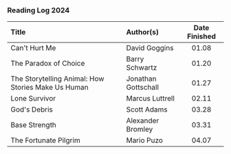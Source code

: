 ### Reading Log 2024

| Title                                              | Author(s)                       | Date Finished |
| :------------------------------------------------- | :------------------------------ | :-----------: |
| Can't Hurt Me                                      | David Goggins                   | 01.08         |
| The Paradox of Choice                              | Barry Schwartz                  | 01.20         |
| The Storytelling Animal: How Stories Make Us Human | Jonathan Gottschall             | 01.27         |
| Lone Survivor                                      | Marcus Luttrell                 | 02.11         |
| God's Debris                                       | Scott Adams                     | 03.28         |
| Base Strength                                      | Alexander Bromley               | 03.31         |
| The Fortunate Pilgrim                              | Mario Puzo                      | 04.07         |
